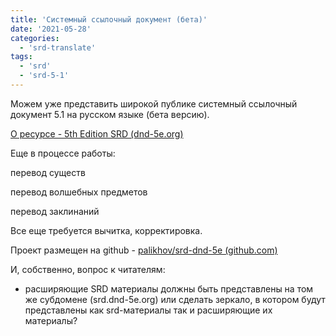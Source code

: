 ```yaml
---
title: 'Системный ссылочный документ (бета)'
date: '2021-05-28'
categories:
  - 'srd-translate'
tags:
  - 'srd'
  - 'srd-5-1'
---
```


Можем уже представить широкой публике системный ссылочный документ 5.1 на русском языке (бета версию).

[О ресурсе - 5th Edition SRD (dnd-5e.org)](http://srd.dnd-5e.org/)

Еще в процессе работы:

перевод существ

перевод волшебных предметов

перевод заклинаний

Все еще требуется вычитка, корректировка.

Проект размещен на github - [palikhov/srd-dnd-5e (github.com)](https://github.com/palikhov/srd-dnd-5e)

И, собственно, вопрос к читателям:

- расширяющие SRD материалы должны быть представлены на том же субдомене (srd.dnd-5e.org) или сделать зеркало, в котором будут представлены как srd-материалы так и расширяющие их материалы?
